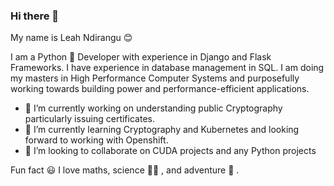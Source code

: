 ### Hi there 👋
My name is Leah Ndirangu :blush:

I am a Python :snake: Developer with experience in Django and Flask Frameworks. I have experience in database management in SQL. 
I am doing my masters in High Performance Computer Systems and purposefully working towards building power and performance-efficient applications.
- 🔭 I’m currently working on understanding public Cryptography particularly issuing certificates.
- 🌱 I’m currently learning Cryptography and Kubernetes and looking forward to working with Openshift.
- 👯 I’m looking to collaborate on CUDA projects and any Python projects 

Fun fact :smiley: I love maths, science :woman_scientist: , and adventure :trolleybus: . 

<!--
**Lewanja/LeWanja** is a ✨ _special_ ✨ repository because its `README.md` (this file) appears on your GitHub profile.

Here are some ideas to get you started:

- 🔭 I’m currently working on understanding public Cryptography particularly issuing certificates.
- 🌱 I’m currently learning Cryptography and Kubernetes and looking forward to working with Openshift.
- 👯 I’m looking to collaborate on CUDA projects and any Python projects
- 🤔 I’m looking for help with projects to collaborate on.
- 💬 Ask me about building software parallelism and building efficient systems.
- 📫 How to reach me: leahndirangu20@gmail.com
- 😄 Pronouns: ...
- ⚡ Fun fact: ...
-->
